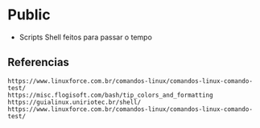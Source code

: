 # Public

- Scripts Shell feitos para passar o tempo 

## Referencias 

```
https://www.linuxforce.com.br/comandos-linux/comandos-linux-comando-test/
https://misc.flogisoft.com/bash/tip_colors_and_formatting
https://guialinux.uniriotec.br/shell/
https://www.linuxforce.com.br/comandos-linux/comandos-linux-comando-test/
```
